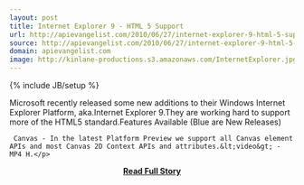 ```yaml
---
layout: post
title: Internet Explorer 9 - HTML 5 Support
url: http://apievangelist.com/2010/06/27/internet-explorer-9-html-5-support/
source: http://apievangelist.com/2010/06/27/internet-explorer-9-html-5-support/
domain: apievangelist.com
image: http://kinlane-productions.s3.amazonaws.com/InternetExplorer.jpg
---
```

{% include JB/setup %}<p>Microsoft recently released some new additions to their Windows Internet Explorer Platform, aka.Internet Explorer 9.They are working hard to support more of the HTML5 standard.Features Available (Blue are New Releases)

	 Canvas - In the latest Platform Preview we support all Canvas element APIs and most Canvas 2D Context APIs and attributes.&lt;video&gt; - MP4 H.</p>
<center><p><a href="http://apievangelist.com/2010/06/27/internet-explorer-9-html-5-support/" style='padding:25px; font-sze:18px; font-weight: bold;'>Read Full Story</a></p></center>
